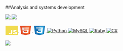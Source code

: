 ##Analysis and systems development

 <div>
   <a href="https://github.com/NNovales">
   <img height="180em" src="https://github-readme-stats.vercel.app/api?username=NNovales&show_icons=true&theme=tokyonight"/>
   <img height="180em" src="https://github-readme-stats.vercel.app/api/top-langs/?username=NNovales&layout=compact&langs_count=6&theme=tokyonight"/>
</div>
    
<div style="display: inline_block"><br>
  <img align="center" alt="Js" height="30" width="40" src="https://raw.githubusercontent.com/devicons/devicon/master/icons/javascript/javascript-plain.svg">
  <img align="center" alt="HTML" height="30" width="40" src="https://raw.githubusercontent.com/devicons/devicon/master/icons/html5/html5-original.svg">
  <img align="center" alt="CSS" height="30" width="40" src="https://raw.githubusercontent.com/devicons/devicon/master/icons/css3/css3-original.svg">
  <img align="center" alt="Python" height="30" width="40" src="https://cdn.jsdelivr.net/gh/devicons/devicon/icons/python/python-original.svg">
  <img align="center" alt="MySQL" height="50" width="60" src="https://cdn.jsdelivr.net/gh/devicons/devicon/icons/mysql/mysql-original-wordmark.svg">
  <img align="center" alt="Ruby" height="50" width="60" src="https://cdn.jsdelivr.net/gh/devicons/devicon/icons/ruby/ruby-original-wordmark.svg">
  <img align="center" alt="C#" height="40" width="50" src="https://cdn.jsdelivr.net/gh/devicons/devicon@latest/icons/csharp/csharp-original.svg">
          
</div>
 
<br>
 
<div> 
   <a href="https://www.linkedin.com/in/william-gomes-novaes-da-silva-993a6a238/" target="_blank"><img src="https://img.shields.io/badge/-LinkedIn-%230077B5?style=for-the-badge&logo=linkedin&logoColor=white" target="_blank"></a>
</div>
